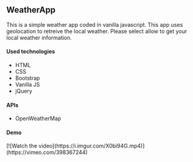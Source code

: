 <h2>WeatherApp</h2>

<p>This is a simple weather app coded in vanilla javascript. This app uses geolocation to retreive the local weather. Please select allow to get your local weather information.</p>

<h4>Used technologies</h4>
<ul>
  <li>HTML</li>
  <li>CSS</li>
  <li>Bootstrap</li>
  <li>Vanilla JS</li>
  <li>jQuery</li>
</ul>

<h4>APIs</h4>
<ul>
  <li>OpenWeatherMap </li>
</ul>

<h4>Demo</h4>
[![Watch the video](https://i.imgur.com/X0bi94G.mp4)](https://vimeo.com/398367244)


